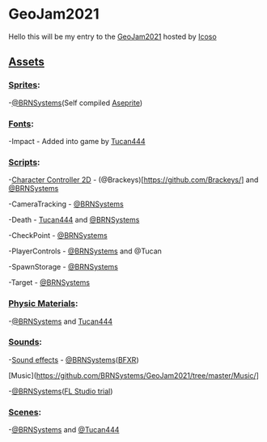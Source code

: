 # GeoJam2021

Hello this will be my entry to the [GeoJam2021](https://itch.io/jam/geojam-2021) hosted by [Icoso](https://www.youtube.com/channel/UCL7FCx3MrwKGYFEs91Lz0yg)

## [Assets](https://github.com/BRNSystems/GeoJam2021/tree/master/Assets/)


### [Sprites](https://github.com/BRNSystems/GeoJam2021/tree/master/Sprites/):

-[@BRNSystems](https://github.com/BRNSystems/)(Self compiled [Aseprite](https://www.aseprite.org/))

### [Fonts](https://github.com/BRNSystems/GeoJam2021/tree/master/Fonts/):

-Impact - Added into game by [Tucan444](https://github.com/Tucan444/)

### [Scripts](https://github.com/BRNSystems/GeoJam2021/tree/master/Assets/Scripts/):

-[Character Controller 2D](https://github.com/Brackeys/2D-Character-Controller/blob/master/CharacterController2D.cs) - (@Brackeys)[https://github.com/Brackeys/] and [@BRNSystems](https://github.com/BRNSystems/)

-CameraTracking - [@BRNSystems](https://github.com/BRNSystems/)

-Death - [Tucan444](https://github.com/Tucan444/) and [@BRNSystems](https://github.com/BRNSystems/)

-CheckPoint - [@BRNSystems](https://github.com/BRNSystems/)

-PlayerControls - [@BRNSystems](https://github.com/BRNSystems/) and @Tucan

-SpawnStorage - [@BRNSystems](https://github.com/BRNSystems/)

-Target - [@BRNSystems](https://github.com/BRNSystems/)


### [Physic Materials](https://github.com/BRNSystems/GeoJam2021/tree/master/Physic_Materials/):

-[@BRNSystems](https://github.com/BRNSystems/) and [Tucan444](https://github.com/Tucan444/)

### [Sounds](https://github.com/BRNSystems/GeoJam2021/tree/master/Sounds):

-[Sound effects](https://github.com/BRNSystems/GeoJam2021/tree/master/SFX/) - [@BRNSystems](https://github.com/BRNSystems/)([BFXR](https://www.bfxr.net/))

[Music](https://github.com/BRNSystems/GeoJam2021/tree/master/Music/]

-[@BRNSystems](https://github.com/BRNSystems/)([FL Studio trial](https://www.image-line.com/fl-studio/))

### [Scenes](https://github.com/BRNSystems/GeoJam2021/tree/master/Scenes/):

-[@BRNSystems](https://github.com/BRNSystems/) and [@Tucan444](https://github.com/Tucan444/)

